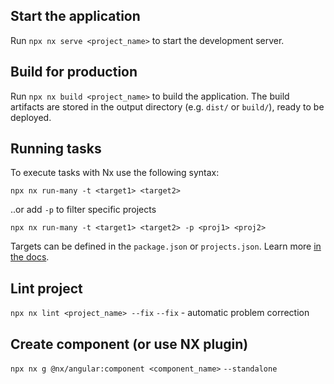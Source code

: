 ## Start the application

Run `npx nx serve <project_name>` to start the development server.

## Build for production

Run `npx nx build <project_name>` to build the application. The build artifacts are stored in the output directory (e.g. `dist/` or `build/`), ready to be deployed.

## Running tasks

To execute tasks with Nx use the following syntax:

```
npx nx run-many -t <target1> <target2>
```

..or add `-p` to filter specific projects

```
npx nx run-many -t <target1> <target2> -p <proj1> <proj2>
```

Targets can be defined in the `package.json` or `projects.json`. Learn more [in the docs](https://nx.dev/features/run-tasks).

## Lint project

`npx nx lint <project_name> --fix` `--fix` - automatic problem correction

## Create component (or use NX plugin)

`npx nx g @nx/angular:component <component_name>` `--standalone`
